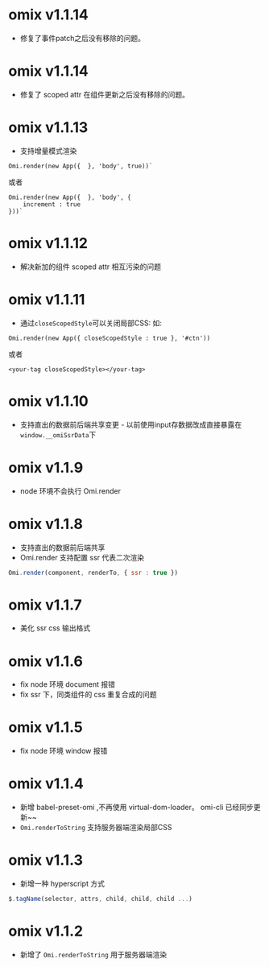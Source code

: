 # omix v1.1.14

* 修复了事件patch之后没有移除的问题。

# omix v1.1.14

* 修复了 scoped attr 在组件更新之后没有移除的问题。

# omix v1.1.13

* 支持增量模式渲染

```
Omi.render(new App({  }, 'body', true))`
```

或者

```
Omi.render(new App({  }, 'body', {
    increment : true
}))`
```

# omix v1.1.12

* 解决新加的组件 scoped attr 相互污染的问题

# omix v1.1.11

* 通过`closeScopedStyle`可以关闭局部CSS: 如:

```
Omi.render(new App({ closeScopedStyle : true }, '#ctn'))
```

或者

```
<your-tag closeScopedStyle></your-tag>
```

# omix v1.1.10

* 支持直出的数据前后端共享变更 - 以前使用input存数据改成直接暴露在`window.__omiSsrData`下

# omix v1.1.9

* node 环境不会执行 Omi.render

# omix v1.1.8

* 支持直出的数据前后端共享
* Omi.render 支持配置 ssr 代表二次渲染

```js
Omi.render(component, renderTo, { ssr : true })
```

# omix v1.1.7

* 美化 ssr css 输出格式

# omix v1.1.6

* fix node 环境 document 报错
* fix ssr 下，同类组件的 css 重复合成的问题

# omix v1.1.5

* fix node 环境 window 报错

# omix v1.1.4

* 新增 babel-preset-omi ,不再使用 virtual-dom-loader。  omi-cli 已经同步更新~~
* `Omi.renderToString` 支持服务器端渲染局部CSS

# omix v1.1.3

* 新增一种 hyperscript 方式

```js
$.tagName(selector, attrs, child, child, child ...)
```

# omix v1.1.2

* 新增了 `Omi.renderToString` 用于服务器端渲染
